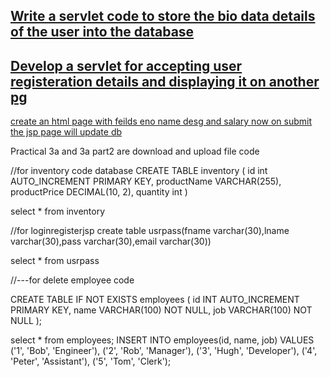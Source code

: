 [Write a servlet code to store the bio data details of the user into the database](./Biodata_details.zip)
-

[Develop a servlet for accepting user registeration details and displaying it on another pg](./JSPRegistrationValidation.zip)
-

[create an html page with feilds eno name desg and salary now on submit the jsp page will update db](./emp_jsp_db.zip)













Practical 3a and 3a part2 are download and upload file code


//for inventory code database
CREATE TABLE inventory (
    id int AUTO_INCREMENT PRIMARY KEY,
    productName VARCHAR(255),
    productPrice DECIMAL(10, 2),
    quantity int
)

select * from inventory


//for loginregisterjsp
create table usrpass(fname varchar(30),lname varchar(30),pass varchar(30),email varchar(30))

select * from usrpass


//---for delete employee code

CREATE TABLE IF NOT EXISTS employees (
    id INT AUTO_INCREMENT PRIMARY KEY,
    name VARCHAR(100) NOT NULL,
    job VARCHAR(100) NOT NULL
);

select * from employees;
INSERT INTO employees(id, name, job) VALUES 
('1', 'Bob', 'Engineer'), 
('2', 'Rob', 'Manager'), 
('3', 'Hugh', 'Developer'),
('4', 'Peter', 'Assistant'), 
('5', 'Tom', 'Clerk');
